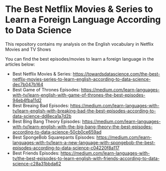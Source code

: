 # The Best Netflix Movies & Series to Learn a Foreign Language According to Data Science
This repository contains my analysis on the English vocabulary in Netflix Movies and TV Shows

You can find the best episodes/movies to learn a foreign language in the articles below:

- Best Netflix Movies & Series: https://towardsdatascience.com/the-best-netflix-movies-series-to-learn-english-according-to-data-science-dec7b047b164
- Best Game of Thrones Episodes: https://medium.com/learn-languages-with-tv/learn-english-with-game-of-thrones-the-best-episodes-94eb4fba11d2
- Best Breaing Bad Episodes: https://medium.com/learn-languages-with-tv/learn-english-with-breaking-bad-the-best-episodes-according-to-data-science-dd8eca1a7d2b
- Best Bing Bang Theory Episodes: https://medium.com/learn-languages-with-tv/learn-english-with-the-big-bang-theory-the-best-episodes-according-to-data-science-50cb0ce659ad
- Best SpongeBob Squarepants Episodes: https://medium.com/learn-languages-with-tv/learn-a-new-language-with-spongebob-the-best-episodes-according-to-data-science-c04220f8a117
- Best Friends Episodes: https://medium.com/learn-languages-with-tv/the-best-episodes-to-learn-english-with-friends-according-to-data-science-c28a31bbda62
